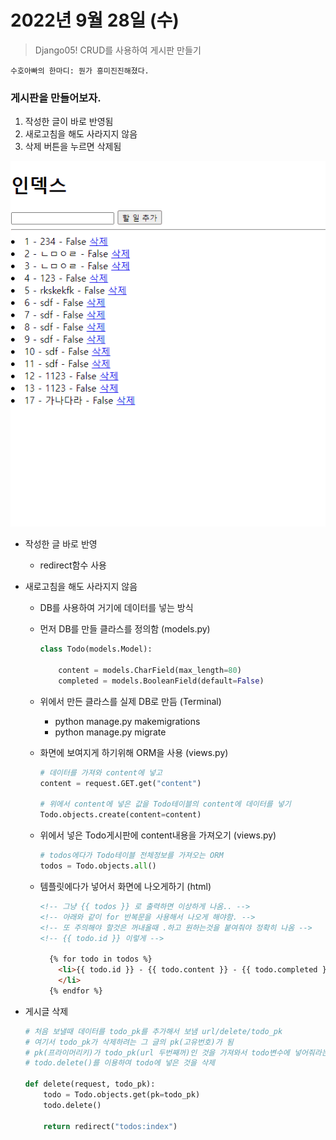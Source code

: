 # 2022년 9월 28일 (수)

> Django05!  CRUD를 사용하여 게시판 만들기



`수호아빠의 한마디: 뭔가 흥미진진해졌다. `



### 게시판을 만들어보자.

1. 작성한 글이 바로 반영됨
2. 새로고침을 해도 사라지지 않음
3. 삭제 버튼을 누르면 삭제됨

![Animation](assets/Animation.gif)

- 작성한 글 바로 반영

  - redirect함수 사용

- 새로고침을 해도 사라지지 않음

  - DB를 사용하여 거기에 데이터를 넣는 방식

  - 먼저 DB를 만들 클라스를 정의함 (models.py)

    ```python
    class Todo(models.Model):
    
        content = models.CharField(max_length=80)
        completed = models.BooleanField(default=False)
    ```

  - 위에서 만든 클라스를 실제 DB로 만듬 (Terminal)

    - python manage.py makemigrations
    - python manage.py migrate

  - 화면에 보여지게 하기위해 ORM을 사용 (views.py)

    ```python
    # 데이터를 가져와 content에 넣고
    content = request.GET.get("content")
    
    # 위에서 content에 넣은 값을 Todo테이블의 content에 데이터를 넣기
    Todo.objects.create(content=content)
    ```

  - 위에서 넣은 Todo게시판에 content내용을 가져오기 (views.py)

    ```python
    # todos에다가 Todo테이블 전체정보를 가져오는 ORM
    todos = Todo.objects.all()
    ```

  - 템플릿에다가 넣어서 화면에 나오게하기 (html)

    ```html
    <!-- 그냥 {{ todos }} 로 출력하면 이상하게 나옴.. -->
    <!-- 아래와 같이 for 반복문을 사용해서 나오게 해야함. -->
    <!-- 또 주의해야 할것은 꺼내올때 .하고 원하는것을 붙여줘야 정확히 나옴 -->
    <!-- {{ todo.id }} 이렇게 -->
    
      {% for todo in todos %}
        <li>{{ todo.id }} - {{ todo.content }} - {{ todo.completed }}
        </li>
      {% endfor %}
    ```

- 게시글 삭제

  ```python
  # 처음 보낼때 데이터를 todo_pk를 추가해서 보냄 url/delete/todo_pk
  # 여기서 todo_pk가 삭제하려는 그 글의 pk(고유번호)가 됨
  # pk(프라이머리키)가 todo_pk(url 두번째꺼)인 것을 가져와서 todo변수에 넣어줘라는 의미
  # todo.delete()를 이용하여 todo에 넣은 것을 삭제
  
  def delete(request, todo_pk):
      todo = Todo.objects.get(pk=todo_pk)
      todo.delete()
  
      return redirect("todos:index")
  ```

  
